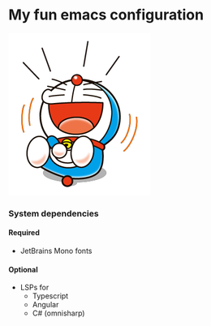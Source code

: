 # My fun emacs configuration

![doraemon](logo.png)

### System dependencies 

#### Required
- JetBrains Mono fonts

#### Optional
- LSPs for
	- Typescript
	- Angular
	- C# (omnisharp)
